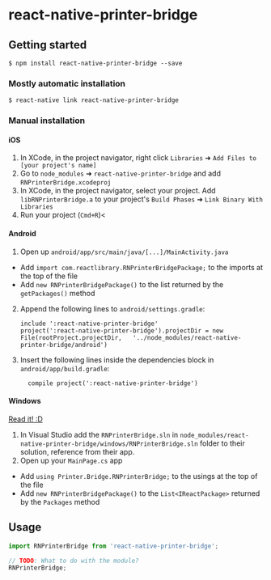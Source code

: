 
# react-native-printer-bridge

## Getting started

`$ npm install react-native-printer-bridge --save`

### Mostly automatic installation

`$ react-native link react-native-printer-bridge`

### Manual installation


#### iOS

1. In XCode, in the project navigator, right click `Libraries` ➜ `Add Files to [your project's name]`
2. Go to `node_modules` ➜ `react-native-printer-bridge` and add `RNPrinterBridge.xcodeproj`
3. In XCode, in the project navigator, select your project. Add `libRNPrinterBridge.a` to your project's `Build Phases` ➜ `Link Binary With Libraries`
4. Run your project (`Cmd+R`)<

#### Android

1. Open up `android/app/src/main/java/[...]/MainActivity.java`
  - Add `import com.reactlibrary.RNPrinterBridgePackage;` to the imports at the top of the file
  - Add `new RNPrinterBridgePackage()` to the list returned by the `getPackages()` method
2. Append the following lines to `android/settings.gradle`:
  	```
  	include ':react-native-printer-bridge'
  	project(':react-native-printer-bridge').projectDir = new File(rootProject.projectDir, 	'../node_modules/react-native-printer-bridge/android')
  	```
3. Insert the following lines inside the dependencies block in `android/app/build.gradle`:
  	```
      compile project(':react-native-printer-bridge')
  	```

#### Windows
[Read it! :D](https://github.com/ReactWindows/react-native)

1. In Visual Studio add the `RNPrinterBridge.sln` in `node_modules/react-native-printer-bridge/windows/RNPrinterBridge.sln` folder to their solution, reference from their app.
2. Open up your `MainPage.cs` app
  - Add `using Printer.Bridge.RNPrinterBridge;` to the usings at the top of the file
  - Add `new RNPrinterBridgePackage()` to the `List<IReactPackage>` returned by the `Packages` method


## Usage
```javascript
import RNPrinterBridge from 'react-native-printer-bridge';

// TODO: What to do with the module?
RNPrinterBridge;
```
  